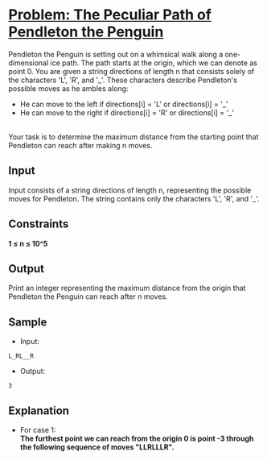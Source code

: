 # [Problem: The Peculiar Path of Pendleton the Penguin](https://my.newtonschool.co/playground/code/m1z0dtt1be1p)

Pendleton the Penguin is setting out on a whimsical walk along a one- dimensional ice path. The path starts at the origin, which we can denote as point 0. You are given a string directions of length n that consists solely of the characters 'L', 'R', and '_'. These characters describe Pendleton's possible moves as he ambles along:
- He can move to the left if directions[i] = 'L' or directions[i] = '_'
- He can move to the right if directions[i] = 'R' or directions[i] = '_'
<br>
Your task is to determine the maximum distance from the starting point that Pendleton can reach after making n moves.

## Input

Input consists of a string directions of length n, representing the possible moves for Pendleton. The string contains only the characters 'L', 'R', and '_'.

## Constraints

**1 ≤ n ≤ 10^5**

## Output

Print an integer representing the maximum distance from the origin that Pendleton the Penguin can reach after n moves.

## Sample

- Input:
```
L_RL__R
```

- Output:
```
3
```

## Explanation

- For case 1: <br> **The furthest point we can reach from the origin 0 is point -3 through the following sequence of moves "LLRLLLR".**
